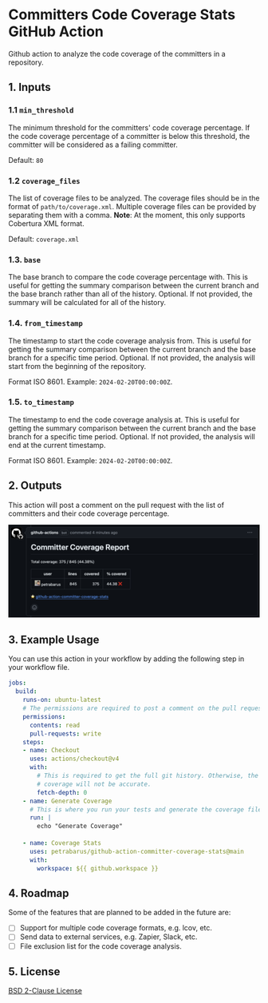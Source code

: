 # Committers Code Coverage Stats GitHub Action
Github action to analyze the code coverage of the committers in a repository.

## 1. Inputs

### 1.1 `min_threshold`

The minimum threshold for the committers' code coverage percentage. If the code coverage percentage of a committer is below this threshold, the committer will be considered as a failing committer.

Default: `80`

### 1.2 `coverage_files`

The list of coverage files to be analyzed. The coverage files should be in the format of `path/to/coverage.xml`. Multiple coverage files can be provided by separating them with a comma.
**Note**: At the moment, this only supports Cobertura XML format.

Default: `coverage.xml`

### 1.3. `base`

The base branch to compare the code coverage percentage with. This is useful for getting the summary comparison between the current branch and the base branch rather than all of the history. Optional. 
If not provided, the summary will be calculated for all of the history.

### 1.4. `from_timestamp`

The timestamp to start the code coverage analysis from. This is useful for getting the summary comparison between the current branch and the base branch for a specific time period. Optional.
If not provided, the analysis will start from the beginning of the repository.

Format ISO 8601. Example: `2024-02-20T00:00:00Z`.

### 1.5. `to_timestamp`

The timestamp to end the code coverage analysis at. This is useful for getting the summary comparison between the current branch and the base branch for a specific time period. Optional.
If not provided, the analysis will end at the current timestamp.

Format ISO 8601. Example: `2024-02-20T00:00:00Z`.

## 2. Outputs

This action will post a comment on the pull request with the list of committers and their code coverage percentage.

![Comment](./docs/images/README-md-3-output-screenshot.png)

## 3. Example Usage

You can use this action in your workflow by adding the following step in your workflow file.

```yaml
jobs:
  build:
    runs-on: ubuntu-latest
    # The permissions are required to post a comment on the pull request.
    permissions:
      contents: read
      pull-requests: write
    steps:
    - name: Checkout
      uses: actions/checkout@v4
      with:
        # This is required to get the full git history. Otherwise, the committers' code 
        # coverage will not be accurate.
        fetch-depth: 0
    - name: Generate Coverage
      # This is where you run your tests and generate the coverage files.
      run: |
        echo "Generate Coverage"

    - name: Coverage Stats
      uses: petrabarus/github-action-committer-coverage-stats@main
      with:
        workspace: ${{ github.workspace }}
```

## 4. Roadmap

Some of the features that are planned to be added in the future are:
- [ ] Support for multiple code coverage formats, e.g. lcov, etc.
- [ ] Send data to external services, e.g. Zapier, Slack, etc.
- [ ] File exclusion list for the code coverage analysis.

## 5. License

[BSD 2-Clause License](https://opensource.org/license/bsd-2-clause)